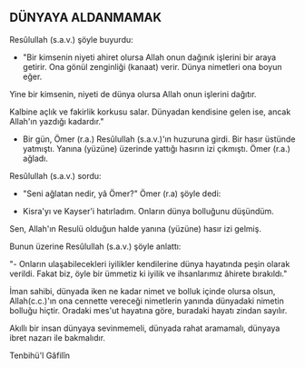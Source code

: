 ## DÜNYAYA ALDANMAMAK

Resûlullah (s.a.v.) şöyle buyurdu:

- "Bir kimsenin niyeti ahiret olursa Allah onun dağınık işlerini bir araya getirir. Ona gönül zenginliği (kanaat) verir. Dünya nimetleri ona bo­yun eğer.

Yine bir kimsenin, niyeti de dünya olursa Al­lah onun işlerini dağıtır.

Kalbine açlık ve fakirlik korkusu salar. Dünya­dan kendisine gelen ise, ancak Allah'ın yazdığı ka­dardır."

- Bir gün, Ömer (r.a.) Resûlullah (s.a.v.)'ın huzuruna girdi. Bir hasır üstünde yatmıştı. Yanına (yüzüne) üzerinde yattığı hasırın izi çıkmıştı. Ömer (r.a.) ağladı.

Resûlullah (s.a.v.) sordu:

- "Seni ağlatan nedir, yâ Ömer?" Ömer (r.a) şöyle dedi:

- Kisra'yı ve Kayser'i hatırladım. Onların dünya bolluğunu düşündüm.

Sen, Allah'ın Resulü olduğun halde yanına (yüzüne) hasır izi gelmiş.

Bunun üzerine Resûlullah (s.a.v.) şöyle anlattı:

"- Onların ulaşabilecekleri iyilikler kendileri­ne dünya hayatında peşin olarak verildi. Fakat biz, öyle bir ümmetiz ki iyilik ve ihsanla­rımız âhirete bırakıldı."

İman sahibi, dünyada iken ne kadar nimet ve bolluk içinde olursa olsun, Allah(c.c.)'ın ona cen­nette vereceği nimetlerin yanında dünyadaki ni­metin bolluğu hiçtir. Oradaki mes'ut hayatına gö­re, buradaki hayatı zindan sayılır.

Akıllı bir insan dünyaya sevinmemeli, dünya­da rahat aramamalı, dünyaya ibret nazarı ile bak­malıdır.

Tenbihü'l Gâfilîn
